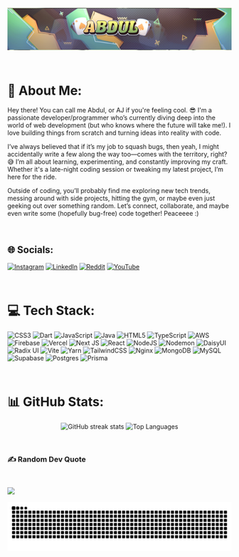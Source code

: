 <p align="center">
  <img src="https://raw.githubusercontent.com/Abdulzizi/Abdulzizi/main/test-banner-1.png" alt="my banner">
</p>

<br>

# 💫 About Me:

Hey there! You can call me Abdul, or AJ if you're feeling cool. 😎 I'm a passionate developer/programmer who’s currently diving deep into the world of web development (but who knows where the future will take me!). I love building things from scratch and turning ideas into reality with code.

I’ve always believed that if it’s my job to squash bugs, then yeah, I might accidentally write a few along the way too—comes with the territory, right? 😅 I’m all about learning, experimenting, and constantly improving my craft. Whether it's a late-night coding session or tweaking my latest project, I’m here for the ride.

Outside of coding, you’ll probably find me exploring new tech trends, messing around with side projects, hitting the gym, or maybe even just geeking out over something random. Let’s connect, collaborate, and maybe even write some (hopefully bug-free) code together! Peaceeee :)

<br>

## 🌐 Socials:

[![Instagram](https://img.shields.io/badge/Instagram-%23E4405F.svg?logo=Instagram&logoColor=white)](https://instagram.com/_sanz107) 
[![LinkedIn](https://img.shields.io/badge/LinkedIn-%230077B5.svg?logo=linkedin&logoColor=white)](https://linkedin.com/in/abduljawadazizi07) 
[![Reddit](https://img.shields.io/badge/Reddit-%23FF4500.svg?logo=Reddit&logoColor=white)](https://reddit.com/user/sswaff_) 
[![YouTube](https://img.shields.io/badge/YouTube-%23FF0000.svg?logo=YouTube&logoColor=white)](https://youtube.com/@Abdul_Toqum)

<br>

# 💻 Tech Stack:

![CSS3](https://img.shields.io/badge/css3-%231572B6.svg?style=for-the-badge&logo=css3&logoColor=white) 
![Dart](https://img.shields.io/badge/dart-%230175C2.svg?style=for-the-badge&logo=dart&logoColor=white) 
![JavaScript](https://img.shields.io/badge/javascript-%23323330.svg?style=for-the-badge&logo=javascript&logoColor=%23F7DF1E) 
![Java](https://img.shields.io/badge/java-%23ED8B00.svg?style=for-the-badge&logo=openjdk&logoColor=white) 
![HTML5](https://img.shields.io/badge/html5-%23E34F26.svg?style=for-the-badge&logo=html5&logoColor=white) 
![TypeScript](https://img.shields.io/badge/typescript-%23007ACC.svg?style=for-the-badge&logo=typescript&logoColor=white) 
![AWS](https://img.shields.io/badge/AWS-%23FF9900.svg?style=for-the-badge&logo=amazon-aws&logoColor=white) 
![Firebase](https://img.shields.io/badge/firebase-%23039BE5.svg?style=for-the-badge&logo=firebase) 
![Vercel](https://img.shields.io/badge/vercel-%23000000.svg?style=for-the-badge&logo=vercel&logoColor=white) 
![Next JS](https://img.shields.io/badge/Next-black?style=for-the-badge&logo=next.js&logoColor=white) 
![React](https://img.shields.io/badge/react-%2320232a.svg?style=for-the-badge&logo=react&logoColor=%2361DAFB) 
![NodeJS](https://img.shields.io/badge/node.js-6DA55F?style=for-the-badge&logo=node.js&logoColor=white) 
![Nodemon](https://img.shields.io/badge/NODEMON-%23323330.svg?style=for-the-badge&logo=nodemon&logoColor=%BBDEAD) 
![DaisyUI](https://img.shields.io/badge/daisyui-5A0EF8?style=for-the-badge&logo=daisyui&logoColor=white) 
![Radix UI](https://img.shields.io/badge/radix%20ui-161618.svg?style=for-the-badge&logo=radix-ui&logoColor=white) 
![Vite](https://img.shields.io/badge/vite-%23646CFF.svg?style=for-the-badge&logo=vite&logoColor=white) 
![Yarn](https://img.shields.io/badge/yarn-%232C8EBB.svg?style=for-the-badge&logo=yarn&logoColor=white) 
![TailwindCSS](https://img.shields.io/badge/tailwindcss-%2338B2AC.svg?style=for-the-badge&logo=tailwind-css&logoColor=white) 
![Nginx](https://img.shields.io/badge/nginx-%23009639.svg?style=for-the-badge&logo=nginx&logoColor=white) 
![MongoDB](https://img.shields.io/badge/MongoDB-%234ea94b.svg?style=for-the-badge&logo=mongodb&logoColor=white) 
![MySQL](https://img.shields.io/badge/mysql-4479A1.svg?style=for-the-badge&logo=mysql&logoColor=white) 
![Supabase](https://img.shields.io/badge/Supabase-3ECF8E?style=for-the-badge&logo=supabase&logoColor=white) 
![Postgres](https://img.shields.io/badge/postgres-%23316192.svg?style=for-the-badge&logo=postgresql&logoColor=white) 
![Prisma](https://img.shields.io/badge/Prisma-3982CE?style=for-the-badge&logo=Prisma&logoColor=white)

<br>

# 📊 GitHub Stats:

<div align="center">

<img src="https://github-readme-streak-stats.herokuapp.com/?user=Abdulzizi&theme=dark&hide_border=false" alt="GitHub streak stats" />  <img src="https://github-readme-stats.vercel.app/api/top-langs/?username=Abdulzizi&theme=dark&hide_border=false&include_all_commits=false&count_private=false&layout=compact" alt="Top Languages" />
  
</div>

<br>

### ✍️ Random Dev Quote

<br>

![](https://quotes-github-readme.vercel.app/api?type=horizontal&theme=radical)

![Snake animation](https://raw.githubusercontent.com/Abdulzizi/Abdulzizi/output/github-contribution-grid-snake-dark.svg)
